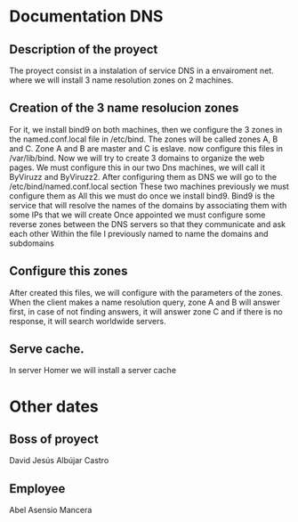 # Documentation DNS
## Description of the proyect
The proyect consist in a instalation of service DNS in a envairoment net. where we will install 3 name resolution zones on 2 machines.

## Creation of the 3 name resolucion zones
For it, we install bind9 on both machines, then we configure the 3 zones in the named.conf.local file in /etc/bind. The zones will be called zones A, B and C. Zone A and B are master and C is eslave. now configure this files in /var/lib/bind.
Now we will try to create 3 domains to organize the web pages.
We must configure this in our two Dns machines, we will call it ByViruzz and ByViruzz2. After
configuring them as DNS we will go to the /etc/bind/named.conf.local section
These two machines previously we must configure them as All this we must do once we install
bind9.
Bind9 is the service that will resolve the names of the domains by associating them with some
IPs that we will create
Once appointed we must configure some reverse zones between the DNS servers so that they
communicate and ask each other
Within the file I previously named to name the domains and subdomains

## Configure this zones
After created this files, we will configure with the parameters of the zones. When the client makes a name resolution query, zone A and B will answer first, in case of not finding answers, it will answer zone C and if there is no response, it will search worldwide servers.

## Serve cache.
In server Homer we will install a server cache

# Other dates 
## Boss of proyect
David Jesús Albújar Castro

## Employee
Abel Asensio Mancera


